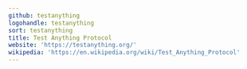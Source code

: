 ```yaml
---
github: testanything
logohandle: testanything
sort: testanything
title: Test Anything Protocol
website: 'https://testanything.org/'
wikipedia: 'https://en.wikipedia.org/wiki/Test_Anything_Protocol'
---
```

